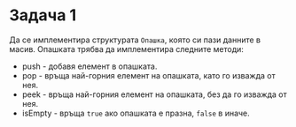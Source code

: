 # Задача 1
Да се имплементира  структурата `Опашка`, която си пази данните в масив.
Опашката трябва да имплементира следните методи:
- push - добавя елемент в опашката.
- pop - връща най-горния елемент на опашката, като го изважда от нея.
- peek - връща най-горния елемент на опашката, без да го изважда от нея.
- isEmpty - връща `true` ако опашката е празна, `false` в иначе.
